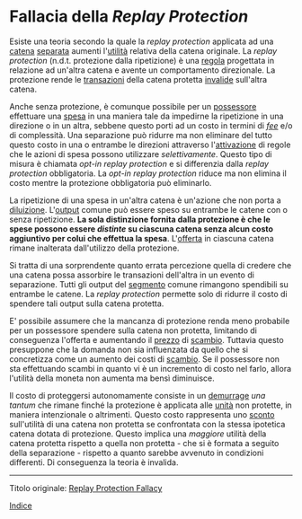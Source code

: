 # Fallacia della _Replay Protection_



Esiste una teoria secondo la quale la _replay protection_ applicata ad una [catena](ch101-glossary.md#catena) [separata](ch101-glossary.md#separazione-split) aumenti l'[utilità](ch101-glossary.md#utilità) relativa della catena originale. La _replay protection_ (n.d.t. protezione dalla ripetizione) è una [regola](ch101-glossary.md#regola) progettata in relazione ad un'altra catena e avente un comportamento direzionale. La protezione rende le [transazioni](ch101-glossary.md#transazione) della catena protetta [invalide](ch101-glossary.md#validità) sull'altra catena.

Anche senza protezione, è comunque possibile per un [possessore](ch101-glossary.md#proprietario) effettuare una [spesa](ch101-glossary.md#spesa) in una maniera tale da impedirne la ripetizione in una direzione o in un altra, sebbene questo porti ad un costo in termini di [_fee_](ch101-glossary.md#commissione-di-transazione-fee) e/o di complessità. Una separazione può ridurre ma non eliminare del tutto questo costo in una o entrambe le direzioni attraverso l'[attivazione](ch101-glossary.md#attivazione) di regole che le azioni di spesa possono utilizzare _selettivamente_. Questo tipo di misura è chiamata _opt-in replay protection_ e si differenzia dalla _replay protection_ obbligatoria. La _opt-in replay protection_ riduce ma non elimina il costo mentre la protezione obbligatoria può eliminarlo.

La ripetizione di una spesa in un'altra catena è un'azione che non porta a [diluizione](https://en.wikipedia.org/wiki/Stock_dilution). L'[output](ch101-glossary.md#output) comune può essere speso su entrambe le catene con o senza ripetizione. **La sola distinzione fornita dalla protezione è che le spese possono essere _distinte_ su ciascuna catena senza alcun costo aggiuntivo per colui che effettua la spesa**. L'[offerta](ch101-glossary.md#offerta) in ciascuna catena rimane inalterata dall'utilizzo della protezione.

Si tratta di una sorprendente quanto errata percezione quella di credere che una catena possa assorbire le transazioni dell'altra in un evento di separazione. Tutti gli output del [segmento](ch101-glossary.md#segmento) comune rimangono spendibili su entrambe le catene. La _replay protection_ permette solo di ridurre il costo di spendere tali output sulla catena protetta.

E' possibile assumere che la mancanza di protezione renda meno probabile per un possessore spendere sulla catena non protetta, limitando di conseguenza l'offerta e aumentando il [prezzo](ch101-glossary.md#prezzo) di [scambio](ch101-glossary.md#scambio-di-unità). Tuttavia questo presuppone che la domanda non sia influenzata da quello che si concretizza come un aumento dei costi di [scambio](ch101-glossary.md#scambio). Se il possessore non sta effettuando scambi in quanto vi è un incremento di costo nel farlo, allora l'utilità della moneta non aumenta ma bensì diminuisce.

Il costo di proteggersi autonomamente consiste in un [demurrage](https://en.wikipedia.org/wiki/Demurrage_(currency)) _una tantum_ che rimane finché la protezione è applicata alle [unità](ch101-glossary.md#unità) non protette, in maniera intenzionale o altrimenti. Questo costo rappresenta uno [sconto](https://it.wikipedia.org/wiki/Valore_attuale_netto) sull'utilità di una catena non protetta se confrontata con la stessa ipotetica catena dotata di protezione. Questo implica una _maggiore_ utilità della catena protetta rispetto a quella non protetta - che si è formata a seguito della separazione - rispetto a quanto sarebbe avvenuto in condizioni differenti. Di conseguenza la teoria è invalida.

---

Titolo originale: [Replay Protection Fallacy](https://github.com/libbitcoin/libbitcoin-system/wiki/Replay-Protection-Fallacy)

[Indice](/README.md)

